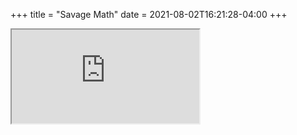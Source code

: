 +++
title = "Savage Math"
date = 2021-08-02T16:21:28-04:00
+++

<iframe src="https://docs.google.com/document/d/e/2PACX-1vTPxOX_7VYvRrybKJVHy6KUtfBmpEWj1f9yuv3qodq-jhCpmDIOSwNN4HtwQSUhyJbPlsBjiu_O49eI/pub?embedded=true"></iframe>